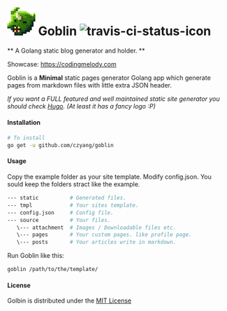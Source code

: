 # ![alt text](./source/attachment/goblin_icon.png "Logo Title Text 1") Goblin ![travis-ci-status-icon](https://travis-ci.org/czyang/goblin.svg?branch=master "Build Status")

** A Golang static blog generator and holder. **

Showcase: https://codingmelody.com

Goblin is a **Minimal** static pages generator Golang app which generate pages from markdown files with little extra JSON header.

*If you want a FULL featured and well maintained static site generator you should check [Hugo](https://github.com/spf13/hugo). (At least it has a fancy logo :P)*

#### Installation
```sh
# To install
go get -u github.com/czyang/goblin
```


#### Usage
Copy the example folder as your site template.
Modify config.json. 
You sould keep the folders stract like the example.
```sh
--- static          # Generated files.
--- tmpl            # Your sites template.
--- config.json     # Config file.
--- source          # Your files.
   \--- attachment  # Images / Downloadable files etc.
   \--- pages       # Your custom pages. like profile page.
   \--- posts       # Your articles write in markdown.
```

Run Goblin like this:
```sh
goblin /path/to/the/template/
```

#### License
Golbin is distributed under the [MIT License](./LICENSE.txt)
